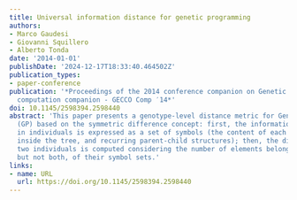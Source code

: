 ```yaml
---
title: Universal information distance for genetic programming
authors:
- Marco Gaudesi
- Giovanni Squillero
- Alberto Tonda
date: '2014-01-01'
publishDate: '2024-12-17T18:33:40.464502Z'
publication_types:
- paper-conference
publication: '*Proceedings of the 2014 conference companion on Genetic and evolutionary
  computation companion - GECCO Comp ′14*'
doi: 10.1145/2598394.2598440
abstract: 'This paper presents a genotype-level distance metric for Genetic Programming
  (GP) based on the symmetric difference concept: first, the information contained
  in individuals is expressed as a set of symbols (the content of each node, its position
  inside the tree, and recurring parent-child structures); then, the difference between
  two individuals is computed considering the number of elements belonging to one,
  but not both, of their symbol sets.'
links:
- name: URL
  url: https://doi.org/10.1145/2598394.2598440
---
```

